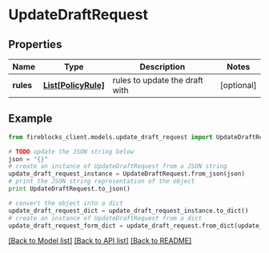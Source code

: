# UpdateDraftRequest


## Properties
Name | Type | Description | Notes
------------ | ------------- | ------------- | -------------
**rules** | [**List[PolicyRule]**](PolicyRule.md) | rules to update the draft with | [optional] 

## Example

```python
from fireblocks_client.models.update_draft_request import UpdateDraftRequest

# TODO update the JSON string below
json = "{}"
# create an instance of UpdateDraftRequest from a JSON string
update_draft_request_instance = UpdateDraftRequest.from_json(json)
# print the JSON string representation of the object
print UpdateDraftRequest.to_json()

# convert the object into a dict
update_draft_request_dict = update_draft_request_instance.to_dict()
# create an instance of UpdateDraftRequest from a dict
update_draft_request_form_dict = update_draft_request.from_dict(update_draft_request_dict)
```
[[Back to Model list]](../README.md#documentation-for-models) [[Back to API list]](../README.md#documentation-for-api-endpoints) [[Back to README]](../README.md)


